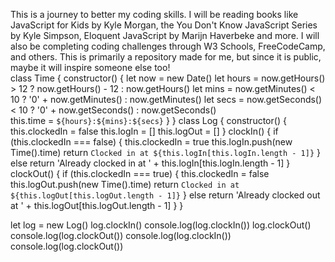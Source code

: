 This is a journey to better my coding skills. I will be reading books like JavaScript for Kids by Kyle Morgan, the You Don't Know JavaScript Series by Kyle Simpson, Eloquent JavaScript by Marijn Haverbeke and more. I will also be completing coding challenges through W3 Schools, FreeCodeCamp, and others. This is primarily a repository made for me, but since it is public, maybe it will inspire someone else too!	
class Time {
  constructor() {
    let now = new Date()
    let hours = now.getHours() > 12 ? now.getHours() - 12 : now.getHours() 
    let mins = now.getMinutes() < 10 ? '0' + now.getMinutes() : now.getMinutes()
    let secs = now.getSeconds() < 10 ? '0' + now.getSeconds() : now.getSeconds()    
    this.time = `${hours}:${mins}:${secs}`
    } 
}
class Log {
  constructor() {
    this.clockedIn = false
    this.logIn = []
    this.logOut = []
  }
  clockIn() {
    if (this.clockedIn === false) {
      this.clockedIn = true
      this.logIn.push(new Time().time)
      return `Clocked in at ${this.logIn[this.logIn.length - 1]}`
  } else return 'Already clocked in at ' + this.logIn[this.logIn.length - 1]
  }
   clockOut() {
    if (this.clockedIn === true) {
      this.clockedIn = false
      this.logOut.push(new Time().time)
      return `Clocked in at ${this.logOut[this.logOut.length - 1]}`
  } else return 'Already clocked out at ' + this.logOut[this.logOut.length - 1]
  }
}

let log = new Log()
log.clockIn()
console.log(log.clockIn())
log.clockOut()
console.log(log.clockOut())
console.log(log.clockIn())
console.log(log.clockOut())
